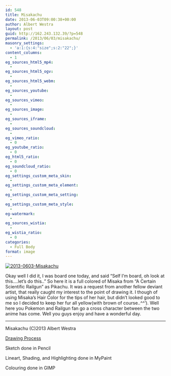 ```yaml
---
id: 548
title: Misakachu
date: 2013-06-03T09:00:38+00:00
author: Albert Westra
layout: post
guid: http://162.243.132.39/?p=548
permalink: /2013/06/03/misakachu/
masonry_settings:
  - 'a:1:{s:4:"size";s:2:"22";}'
content_columns:
  - 1
eg_sources_html5_mp4:
  - 
eg_sources_html5_ogv:
  - 
eg_sources_html5_webm:
  - 
eg_sources_youtube:
  - 
eg_sources_vimeo:
  - 
eg_sources_image:
  - 
eg_sources_iframe:
  - 
eg_sources_soundcloud:
  - 
eg_vimeo_ratio:
  - 0
eg_youtube_ratio:
  - 0
eg_html5_ratio:
  - 0
eg_soundcloud_ratio:
  - 0
eg_settings_custom_meta_skin:
  - 
eg_settings_custom_meta_element:
  - 
eg_settings_custom_meta_setting:
  - 
eg_settings_custom_meta_style:
  - 
eg-watermark:
  - 
eg_sources_wistia:
  - 
eg_wistia_ratio:
  - 0
categories:
  - Full Body
format: image
---
```

[<img class="aligncenter wp-image-1045 size-large" src="http://i0.wp.com/www.odysseywestra.com/wp-content/uploads/2013/06/2013-0603-Misakachu-858x1024.jpg?fit=858%2C1024" alt="2013-0603-Misakachu" srcset="http://i0.wp.com/www.odysseywestra.com/wp-content/uploads/2013/06/2013-0603-Misakachu.jpg?resize=858%2C1024 858w, http://i0.wp.com/www.odysseywestra.com/wp-content/uploads/2013/06/2013-0603-Misakachu.jpg?resize=168%2C200 168w, http://i0.wp.com/www.odysseywestra.com/wp-content/uploads/2013/06/2013-0603-Misakachu.jpg?resize=419%2C500 419w, http://i0.wp.com/www.odysseywestra.com/wp-content/uploads/2013/06/2013-0603-Misakachu.jpg?resize=251%2C300 251w, http://i0.wp.com/www.odysseywestra.com/wp-content/uploads/2013/06/2013-0603-Misakachu.jpg?resize=1341%2C1600 1341w" sizes="(max-width: 858px) 100vw, 858px" data-recalc-dims="1" />](http://i0.wp.com/www.odysseywestra.com/wp-content/uploads/2013/06/2013-0603-Misakachu.jpg)

<!--more-->

Okay well I did it, I was board one today, and said &#8220;Self I&#8217;m board, oh look at this&#8230;.let&#8217;s do this..&#8221; So here it is a full colored of Misaka from &#8220;A Certain Scientific Railgun&#8221; as Pikachu. It was a request from another fellow deviant artist, that really caught my interest to the point of drawing it. I though of using Misaka&#8217;s Hair Color for the tips of her hair, but didn&#8217;t looked good to me so I decided to keep her fur all yellow(with brown of course..^^&#8217;). Well here you Pokemon and Railgun fan go a cross character between the two anime has come. Well you guys enjoy and have a wonderful day.

* * *

Misakachu (C)2013 Albert Westra

[Drawing Process](http://162.243.132.39/portfolio/misakachu-drawing-process/ "Misakachu Drawing Process")

Sketch done in Pencil
  
Lineart, Shading, and Highlighting done in MyPaint
  
Colouring done in GIMP
